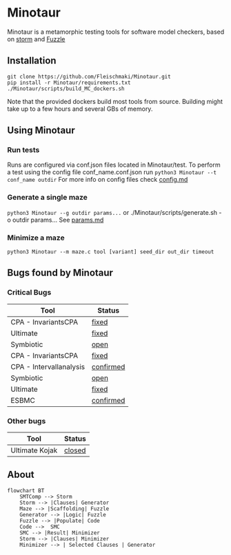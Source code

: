 # Minotaur
Minotaur is a metamorphic testing tools for software model checkers, based on [storm](https://github.com/mariachris/storm) and [Fuzzle](https://github.com/SoftSec-KAIST/Fuzzle)

## Installation
```
git clone https://github.com/Fleischmaki/Minotaur.git
pip install -r Minotaur/requirements.txt
./Minotaur/scripts/build_MC_dockers.sh
```
Note that the provided dockers build most tools from source. Building might take up to a few hours and several GBs of memory.

## Using Minotaur
### Run tests
Runs are configured via conf.json files located in Minotaur/test.
To perform a test using the config file conf_name.conf.json run `python3 Minotaur --t conf_name outdir`
For more info on config files check [config.md](./config.md)

### Generate a single maze
`python3 Minotaur --g outdir params...` or ./Minotaur/scripts/generate.sh -o outdir params...
See [params.md](./params.md)

### Minimize a maze
`python3 Minotaur --m maze.c tool [variant] seed_dir out_dir timeout`

## Bugs found by Minotaur
### Critical Bugs
 Tool | Status 
 -- | -- 
 CPA - InvariantsCPA | [fixed](https://gitlab.com/sosy-lab/software/cpachecker/-/issues/1114)
Ultimate | [fixed](https://github.com/ultimate-pa/ultimate/issues/642#issuecomment-1661186726)
Symbiotic | [open](https://github.com/staticafi/symbiotic/issues/246)
CPA - InvariantsCPA | [fixed](https://gitlab.com/sosy-lab/software/cpachecker/-/issues/1130)
CPA - Intervallanalysis | [confirmed](https://gitlab.com/sosy-lab/software/cpachecker/-/issues/1132#note_1544904422)
Symbiotic | [open](https://github.com/staticafi/symbiotic/issues/247)
Ultimate | [fixed](https://github.com/ultimate-pa/ultimate/issues/646)
ESBMC | [confirmed](https://github.com/esbmc/esbmc/issues/1363)
### Other bugs
Tool | Status 
 -- | -- 
 Ultimate Kojak | [closed](https://github.com/ultimate-pa/ultimate/issues/647#event-10423593364)
## About
```mermaid
flowchart BT
    SMTComp --> Storm
    Storm --> |Clauses| Generator
    Maze --> |Scaffolding| Fuzzle
    Generator --> |Logic| Fuzzle
    Fuzzle --> |Populate| Code 
    Code -->  SMC
    SMC --> |Result| Minimizer
    Storm --> |Clauses| Minimizer
    Minimizer --> | Selected Clauses | Generator

```
